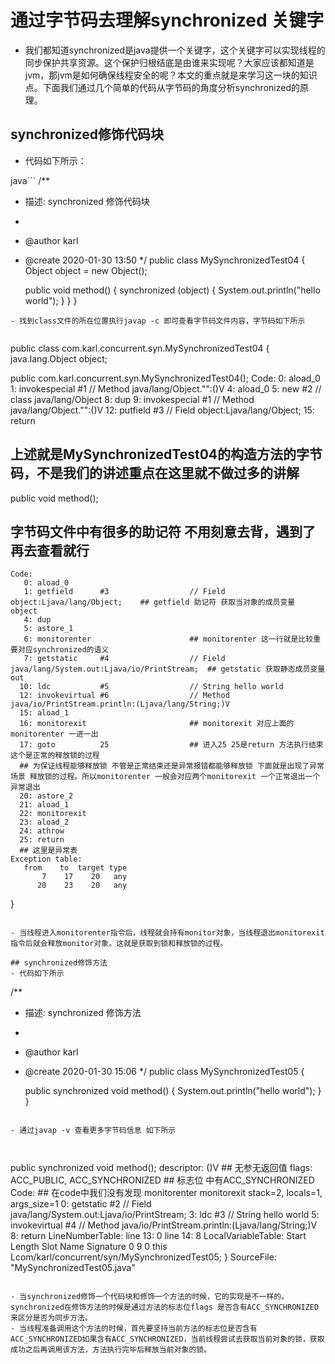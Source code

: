 
# 通过字节码去理解synchronized 关键字
- 我们都知道synchronized是java提供一个关键字，这个关键字可以实现线程的同步保护共享资源。这个保护归根结底是由谁来实现呢？大家应该都知道是jvm，那jvm是如何确保线程安全的呢？本文的重点就是来学习这一块的知识点。下面我们通过几个简单的代码从字节码的角度分析synchronized的原理。

## synchronized修饰代码块
- 代码如下所示：


java```
/**
 * 描述:  synchronized 修饰代码块
 *
 * @author karl
 * @create 2020-01-30 13:50
 */
public class MySynchronizedTest04 {
    Object object = new Object();

    public void method() {
        synchronized (object) {
            System.out.println("hello world");
        }
    }
}
```
- 找到class文件的所在位置执行javap -c 即可查看字节码文件内容，字节码如下所示


```
public class com.karl.concurrent.syn.MySynchronizedTest04 {
  java.lang.Object object;

  public com.karl.concurrent.syn.MySynchronizedTest04();
    Code:
       0: aload_0
       1: invokespecial #1                  // Method java/lang/Object."<init>":()V
       4: aload_0
       5: new           #2                  // class java/lang/Object
       8: dup
       9: invokespecial #1                  // Method java/lang/Object."<init>":()V
      12: putfield      #3                  // Field object:Ljava/lang/Object;
      15: return
  ## 上述就是MySynchronizedTest04的构造方法的字节码，不是我们的讲述重点在这里就不做过多的讲解
  public void method();
  ## 字节码文件中有很多的助记符 不用刻意去背，遇到了再去查看就行
    Code:
       0: aload_0
       1: getfield      #3                  // Field object:Ljava/lang/Object;    ## getfield 助记符 获取当对象的成员变量 object
       4: dup
       5: astore_1
       6: monitorenter                      ## monitorenter 这一行就是比较重要对应synchronized的语义
       7: getstatic     #4                  // Field java/lang/System.out:Ljava/io/PrintStream;  ## getstatic 获取静态成员变量 out
      10: ldc           #5                  // String hello world
      12: invokevirtual #6                  // Method java/io/PrintStream.println:(Ljava/lang/String;)V
      15: aload_1
      16: monitorexit                       ## monitorexit 对应上面的monitorenter 一进一出 
      17: goto          25                  ## 进入25 25是return 方法执行结束 这个是正常的释放锁的过程
      ## 为保证线程能够释放锁 不管是正常结束还是异常报错都能够释放锁 下面就是出现了异常场景 释放锁的过程。所以monitorenter 一般会对应两个monitorexit 一个正常退出一个异常退出
      20: astore_2
      21: aload_1
      22: monitorexit
      23: aload_2
      24: athrow
      25: return
      ## 这里是异常表 
    Exception table:
       from    to  target type
           7    17    20   any
          20    23    20   any
}

```

- 当线程进入monitorenter指令后，线程就会持有monitor对象，当线程退出monitorexit指令后就会释放monitor对象。这就是获取到锁和释放锁的过程。

## synchronized修饰方法
- 代码如下所示

```
/**
 * 描述:  synchronized 修饰方法
 *
 * @author karl
 * @create 2020-01-30 15:06
 */
public class MySynchronizedTest05 {
    
    public synchronized void method() {
        System.out.println("hello world");
    }
}
```

- 通过javap -v 查看更多字节码信息 如下所示



```
public synchronized void method();
    descriptor: ()V                  ## 无参无返回值
    flags: ACC_PUBLIC, ACC_SYNCHRONIZED  ## 标志位  中有ACC_SYNCHRONIZED 
    Code:
    ## 在code中我们没有发现 monitorenter monitorexit 
      stack=2, locals=1, args_size=1
         0: getstatic     #2                  // Field java/lang/System.out:Ljava/io/PrintStream;
         3: ldc           #3                  // String hello world
         5: invokevirtual #4                  // Method java/io/PrintStream.println:(Ljava/lang/String;)V
         8: return
      LineNumberTable:
        line 13: 0
        line 14: 8
      LocalVariableTable:
        Start  Length  Slot  Name   Signature
            0       9     0  this   Lcom/karl/concurrent/syn/MySynchronizedTest05;
}
SourceFile: "MySynchronizedTest05.java"
```

- 当synchronized修饰一个代码块和修饰一个方法的时候，它的实现是不一样的。synchronized在修饰方法的时候是通过方法的标志位flags 是否含有ACC_SYNCHRONIZED 来区分是否为同步方法。
- 当线程准备调用这个方法的时候，首先要坚持当前方法的标志位是否含有ACC_SYNCHRONIZED如果含有ACC_SYNCHRONIZED，当前线程尝试去获取当前对象的锁，获取成功之后再调用该方法，方法执行完毕后释放当前对象的锁。

